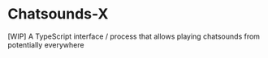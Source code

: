# Chatsounds-X
[WIP] A TypeScript interface / process that allows playing chatsounds from potentially everywhere
